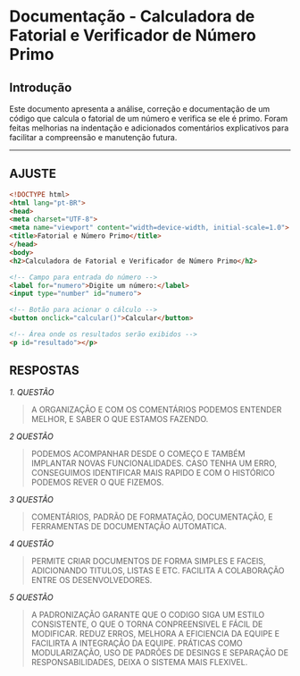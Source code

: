 # Documentação - Calculadora de Fatorial e Verificador de Número Primo

## Introdução

Este documento apresenta a análise, correção e documentação de um código que calcula o fatorial de um número e verifica se ele é primo.
Foram feitas melhorias na indentação e adicionados comentários explicativos para facilitar a compreensão e manutenção futura.

---

## AJUSTE

```html
<!DOCTYPE html>
<html lang="pt-BR">
<head>
<meta charset="UTF-8">
<meta name="viewport" content="width=device-width, initial-scale=1.0">
<title>Fatorial e Número Primo</title>
</head>
<body>
<h2>Calculadora de Fatorial e Verificador de Número Primo</h2>

<!-- Campo para entrada do número -->
<label for="numero">Digite um número:</label>
<input type="number" id="numero">

<!-- Botão para acionar o cálculo -->
<button onclick="calcular()">Calcular</button>

<!-- Área onde os resultados serão exibidos -->
<p id="resultado"></p>

```
## RESPOSTAS

*1. QUESTÃO*
>A ORGANIZAÇÃO E COM OS COMENTÁRIOS PODEMOS ENTENDER MELHOR, E SABER O QUE ESTAMOS FAZENDO.

*2 QUESTÃO*
>PODEMOS ACOMPANHAR DESDE O COMEÇO E TAMBÉM IMPLANTAR NOVAS FUNCIONALIDADES. CASO TENHA UM ERRO, CONSEGUIMOS IDENTIFICAR MAIS RAPIDO E COM O HISTÓRICO PODEMOS REVER O QUE FIZEMOS. 

*3 QUESTÃO*
>COMENTÁRIOS, PADRÃO DE FORMATAÇÃO, DOCUMENTAÇÃO, E FERRAMENTAS DE DOCUMENTAÇÃO AUTOMATICA.

*4 QUESTÃO*
>PERMITE CRIAR DOCUMENTOS DE FORMA SIMPLES E FACEIS, ADICIONANDO TITULOS, LISTAS E ETC. FACILITA A COLABORAÇÃO ENTRE OS DESENVOLVEDORES.

*5 QUESTÃO*
>A PADRONIZAÇÃO GARANTE QUE O CODIGO SIGA UM ESTILO CONSISTENTE, O QUE O TORNA CONPREENSIVEL E FÁCIL DE MODIFICAR. REDUZ ERROS, MELHORA A EFICIENCIA DA EQUIPE E FACILIRTA A INTEGRAÇÃO DA EQUIPE. PRÁTICAS COMO MODULARIZAÇÃO, USO DE PADRÕES DE DESINGS E SEPARAÇÃO DE RESPONSABILIDADES, DEIXA O SISTEMA MAIS FLEXIVEL.
